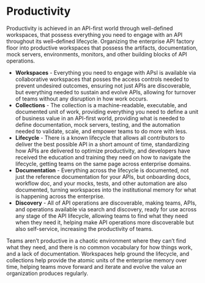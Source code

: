 # Productivity
Productivity is achieved in an API-first world through well-defined workspaces, that possess everything you need to engage with an API throughout its well–defined lifecycle. Organizing the enterprise API factory floor into productive workspaces that possess the artifacts, documentation, mock servers, environments, monitors, and other building blocks of API operations.

- **Workspaces** - Everything you need to engage with APsI is available via collaborative workspaces that posses the access controls needed to prevent undesired outcomes, ensuring not just APIs are discoverable, but everything needed to sustain and evolve APIs, allowing for turnover of teams without any disruption in how work occurs.
- **Collections** - The collection is a machine-readable, executable, and documented unit of work, providing everything you need to define a unit of business value in an API-first world, providing what is needed to define documentation, mock servers, testing, and the automation needed to validate, scale, and empower teams to do more with less.
- **Lifecycle** - There is a known lifecycle that allows all contributors to deliver the best possible API in a short amount of time, standardizing how APIs are delivered to optimize productivity, and developers have received the education and training they need on how to navigate the lifecycle, getting teams on the same page across enterprise domains.
- **Documentation** - Everything across the lifecycle is documented, not just the reference documentation for your APIs, but onboarding docs, workflow doc, and your mocks, tests, and other automation are also documented, turning workspaces into the institutional memory for what is happening across the enterprise.
- **Discovery** - All of API operations are discoverable, making teams, APIs, and operations available via search and discovery, ready for use across any stage of the API lifecycle, allowing teams to find what they need when they need it, helping make API operations more discoverable but also self-service, increasing the productivity of teams.

Teams aren’t productive in a chaotic environment where they can’t find what they need, and there is no common vocabulary for how things work, and a lack of documentation. Workspaces help ground the lifecycle, and collections help provide the atomic units of the enterprise memory over time, helping teams move forward and iterate and evolve the value an organization produces regularly.
